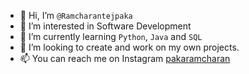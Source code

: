 - 👋 Hi, I’m `@Ramcharantejpaka`
- 👀 I’m interested in Software Development
- 🌱 I’m currently learning `Python`, `Java` and `SQL`
- 💞️ I’m looking to create and work on my own projects.
- 📫 You can reach me on Instagram [pakaramcharan](https://www.instagram.com/pakaramcharan/)

<!---
Ramcharantejpaka/Ramcharantejpaka is a ✨ special ✨ repository because its `README.md` (this file) appears on your GitHub profile.
You can click the Preview link to take a look at your changes.
--->
